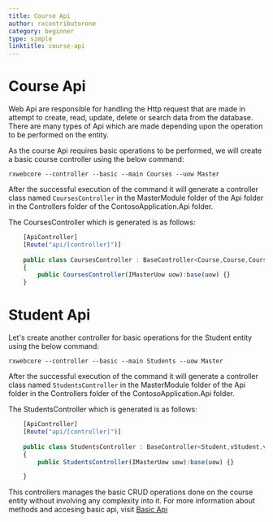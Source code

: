 ```yaml
---
title: Course Api
author: rxcontributorone
category: beginner
type: simple
linktitle: course-api
---
```


# Course Api
Web Api are responsible for handling the Http request that are made in attempt to create, read, update, delete or search data from the database. There are many types of Api which are made depending upon the operation to be performed on the entity. 

As the course Api requires basic operations to be performed, we will create a basic course controller using the below command:

`````
rxwebcore --controller --basic --main Courses --uow Master
`````

After the successful execution of the command it will generate a controller class named `CoursesController` in the MasterModule folder of the Api folder in the Controllers folder of the ContosoApplication.Api folder.

The CoursesController which is generated is as follows:

````js
    [ApiController]
    [Route("api/[controller]")]
	
	public class CoursesController : BaseController<Course,Course,Course>
    {
        public CoursesController(IMasterUow uow):base(uow) {}
    }
````

# Student Api
Let's create another controller for basic operations for the Student entity using the below command:

`````
rxwebcore --controller --basic --main Students --uow Master
`````

After the successful execution of the command it will generate a controller class named `StudentsController` in the MasterModule folder of the Api folder in the Controllers folder of the ContosoApplication.Api folder.

The StudentsController which is generated is as follows:

````js
    [ApiController]
    [Route("api/[controller]")]
	
	public class StudentsController : BaseController<Student,vStudent,vStudentRecord>
    {
        public StudentsController(IMasterUow uow):base(uow) {}

    }
````    

This controllers manages the basic CRUD operations done on the course entity without involving any complexity into it. For more information about methods and accesing basic api, visit <a class="redirect-link" href="/rx-web-core/developing-the-api/basic-controller">Basic Api</a>